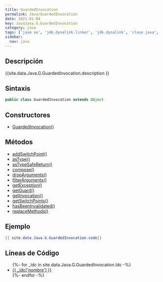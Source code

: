 ```yaml
---
title: GuardedInvocation
permalink: Java/GuardedInvocation
date: 2021-01-04
key: JavaJava.G.GuardedInvocation
category: java
tags: ['java se', 'jdk.dynalink.linker', 'jdk.dynalink', 'clase java', 'Java 1.0']
sidebar: 
  nav: java
---
```


## Descripción
{{site.data.Java.G.GuardedInvocation.description }}

## Sintaxis
~~~java
public class GuardedInvocation extends Object
~~~

## Constructores
* [GuardedInvocation()](/Java/GuardedInvocation/GuardedInvocation/)

## Métodos
* [addSwitchPoint()](/Java/GuardedInvocation/addSwitchPoint)
* [asType()](/Java/GuardedInvocation/asType)
* [asTypeSafeReturn()](/Java/GuardedInvocation/asTypeSafeReturn)
* [compose()](/Java/GuardedInvocation/compose)
* [dropArguments()](/Java/GuardedInvocation/dropArguments)
* [filterArguments()](/Java/GuardedInvocation/filterArguments)
* [getException()](/Java/GuardedInvocation/getException)
* [getGuard()](/Java/GuardedInvocation/getGuard)
* [getInvocation()](/Java/GuardedInvocation/getInvocation)
* [getSwitchPoints()](/Java/GuardedInvocation/getSwitchPoints)
* [hasBeenInvalidated()](/Java/GuardedInvocation/hasBeenInvalidated)
* [replaceMethods()](/Java/GuardedInvocation/replaceMethods)

## Ejemplo
~~~java
{{ site.data.Java.G.GuardedInvocation.code}}
~~~

## Líneas de Código
<ul>
{%- for _ldc in site.data.Java.G.GuardedInvocation.ldc -%}
   <li>
       <a href="{{_ldc['url'] }}">{{ _ldc['nombre'] }}</a>
   </li>
{%- endfor -%}
</ul>
